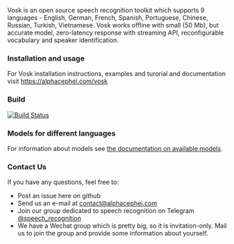 Vosk is an open source speech recognition toolkit which supports 9
languages - English, German, French, Spanish, Portuguese, Chinese,
Russian, Turkish, Vietnamese. Vosk works offline with small (50 Mb), but
accurate model, zero-latency response with streaming API, reconfigurable
vocabulary and speaker identification.

### Installation and usage

For Vosk installation instructions, examples and turorial and documentation visit https://alphacephei.com/vosk

### Build

[![Build Status](https://travis-ci.com/alphacep/vosk-api.svg?branch=master)](https://travis-ci.com/alphacep/vosk-api)

### Models for different languages

For information about models see [the documentation on available models](https://alphacephei.com/vosk/models.html).

### Contact Us

If you have any questions, feel free to:

   * Post an issue here on github
   * Send us an e-mail at [contact@alphacephei.com](mailto:contact@alphacephei.com)
   * Join our group dedicated to speech recognition on Telegram [@speech_recognition](https://t.me/speech_recognition)
   * We have a Wechat group which is pretty big, so it is invitation-only. Mail us to join the group and provide some information about yourself.
